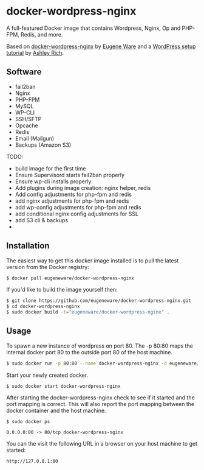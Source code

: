 # docker-wordpress-nginx

A full-featured Docker image that contains Wordpress, Nginx, Op and PHP-FPM, Redis, and more.

Based on [docker-wordpress-nginx](https://github.com/eugeneware/docker-wordpress-nginx) by [Eugene Ware](http://www.noblesamurai.com/) and a [WordPress setup tutorial](https://deliciousbrains.com/hosting-wordpress-setup-secure-virtual-server/) by [Ashley Rich](https://ashleyrich.com/).

## Software

- fail2ban
- Nginx
- PHP-FPM
- MySQL
- WP-CLI
- SSH/SFTP
- Opcache
- Redis
- Email (Mailgun)
- Backups (Amazon S3)






TODO:

- build image for the first time
- Ensure Supervisord starts fail2ban properly
- Ensure wp-cli installs properly
- Add plugins during image creation: nginx helper, redis
- Add config adjustments for php-fpm and redis
- add nginx adjustments for php-fpm and redis
- add wp-config adjustments for php-fpm and redis
- add conditional nginx config adjustments for SSL
- add S3 cli & backups
- 















## Installation

The easiest way to get this docker image installed is to pull the latest version
from the Docker registry:

```bash
$ docker pull eugeneware/docker-wordpress-nginx
```

If you'd like to build the image yourself then:

```bash
$ git clone https://github.com/eugeneware/docker-wordpress-nginx.git
$ cd docker-wordpress-nginx
$ sudo docker build -t="eugeneware/docker-wordpress-nginx" .
```

## Usage

To spawn a new instance of wordpress on port 80.  The -p 80:80 maps the internal docker port 80 to the outside port 80 of the host machine.

```bash
$ sudo docker run -p 80:80 --name docker-wordpress-nginx -d eugeneware/docker-wordpress-nginx
```

Start your newly created docker.

```
$ sudo docker start docker-wordpress-nginx
```

After starting the docker-wordpress-nginx check to see if it started and the port mapping is correct.  This will also report the port mapping between the docker container and the host machine.

```
$ sudo docker ps

0.0.0.0:80 -> 80/tcp docker-wordpress-nginx
```

You can the visit the following URL in a browser on your host machine to get started:

```
http://127.0.0.1:80
```
